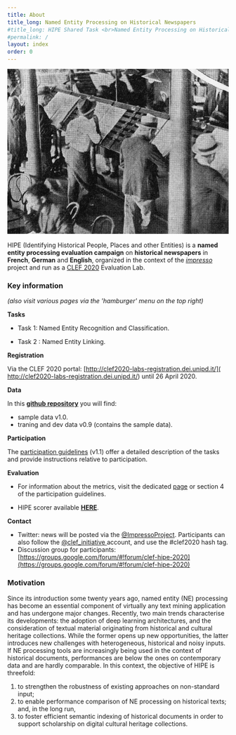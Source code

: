 ```yaml
---
title: About
title_long: Named Entity Processing on Historical Newspapers
#title_long: HIPE Shared Task <br>Named Entity Processing on Historical Newspapers
#permalink: /
layout: index
order: 0
---
```


![alt](images/pages/project-schema.jpg)

HIPE (Identifying Historical People, Places and other Entities) is a **named entity processing evaluation campaign** on **historical newspapers** in **French**, **German** and **English**, organized in the context of the [_impresso_](http://impresso-project.ch) project and run as a [CLEF 2020](https://clef2020.clef-initiative.eu/) Evaluation Lab.

### Key information

*(also visit various pages via the 'hamburger' menu on the top right)*

**Tasks** 

- Task 1: Named Entity Recognition and Classification.

- Task 2 : Named Entity Linking.
  
  

**Registration**

Via the CLEF 2020 portal: [http://clef2020-labs-registration.dei.unipd.it/]( http://clef2020-labs-registration.dei.unipd.it/) until 26 April 2020.



**Data** 

In this **[github repository](https://github.com/impresso/CLEF-HIPE-2020/tree/master/data)** you will find:

- sample data v1.0.
- traning and dev data v0.9 (contains the sample data).



**Participation**

The [participation guidelines]() (v1.1) offer a detailed description of the tasks and provide instructions relative to participation.



**Evaluation**

- For information about the metrics, visit the dedicated [page](CLEF-HIPE-2020/_pages/evaluation.md) or section 4 of the participation guidelines.

- HIPE scorer available **[HERE](https://github.com/impresso/CLEF-HIPE-2020-scorer)**.

  

**Contact**

- Twitter: news will be posted via the [@ImpressoProject](https://twitter.com/ImpressoProject/). Participants can also follow the [@clef_initiative ](https://twitter.com/clef_initiative) account, and use the #clef2020 hash tag.
- Discussion group for participants: [https://groups.google.com/forum/#!forum/clef-hipe-2020](https://groups.google.com/forum/#!forum/clef-hipe-2020)



### Motivation

Since its introduction some twenty years ago, named entity (NE) processing has become an essential component of virtually any text mining application and has undergone major changes. Recently, two main trends characterise its developments: the adoption of deep learning architectures, and the consideration of textual material originating from historical and cultural heritage collections. While the former opens up new opportunities, the latter introduces new challenges with heterogeneous, historical and noisy inputs. If NE processing tools are increasingly being used in the context of historical documents, performances are below the ones on contemporary data and are hardly comparable. In this context,  the objective of HIPE is threefold:

1. to strengthen the robustness of existing approaches on non-standard input;
2. to enable performance comparison of NE processing on historical texts;
   and, in the long run,
3. to foster efficient semantic indexing of historical documents in order to support scholarship on digital cultural heritage collections.


